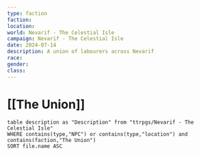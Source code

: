 ```yaml
---
type: faction
faction: 
location: 
world: Nevarif - The Celestial Isle
campaign: Nevarif - The Celestial Isle
date: 2024-07-14
description: A union of labourers across Nevarif
race: 
gender: 
class:
---
```

# [[The Union]]

```dataview
table description as "Description" from "ttrpgs/Nevarif - The Celestial Isle"
WHERE contains(type,"NPC") or contains(type,"location") and contains(faction,"The Union")
SORT file.name ASC
```
